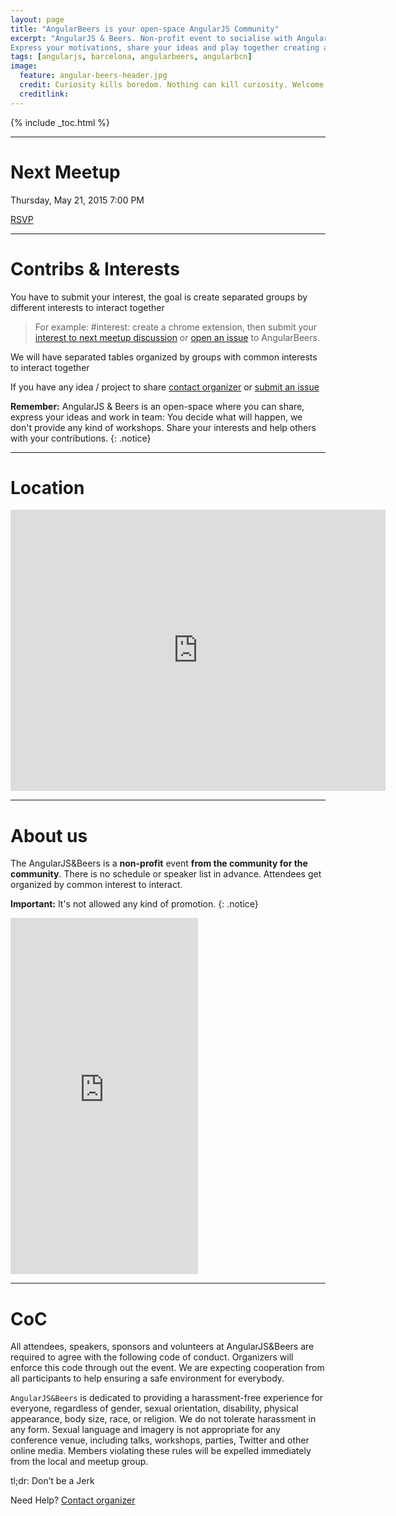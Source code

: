 ```yaml
---
layout: page
title: "AngularBeers is your open-space AngularJS Community"
excerpt: "AngularJS & Beers. Non-profit event to socialise with AngularJS people
Express your motivations, share your ideas and play together creating awesome things in team"
tags: [angularjs, barcelona, angularbeers, angularbcn]
image:
  feature: angular-beers-header.jpg
  credit: Curiosity kills boredom. Nothing can kill curiosity. Welcome to AngularJS & Beers
  creditlink:
---
```


{% include _toc.html %}

---

# Next Meetup

Thursday, May 21, 2015
7:00 PM
<script>!function(d,s,id){var js,fjs=d.getElementsByTagName(s)[0];if(!d.getElementById(id)){js=d.createElement(s); js.id=id;js.async=true;js.src="https://a248.e.akamai.net/secure.meetupstatic.com/s/script/541522619002077648/api/mu.btns.js?id=6vvqpraigeu7e0avt1hihd0gcl";fjs.parentNode.insertBefore(js,fjs);}}(document,"script","mu-bootjs");</script>
<a href="http://www.meetup.com/AngularJS-Beers/events/221908399/" data-event="221908399" class="mu-rsvp-btn">RSVP</a>

---

# Contribs & Interests

You have to submit your interest, the goal is create separated groups by different interests to interact together

> For example:
>#interest: create a chrome extension, then submit your [interest to next meetup discussion](http://www.meetup.com/AngularJS-Beers/messages/boards/thread/48884172)
or [open an issue](https://github.com/angularbeers/angular-beers/issues) to AngularBeers.
>

We will have separated tables organized by groups with common interests to interact together

If you have any idea / project to share [contact organizer](http://www.meetup.com/AngularJS-Beers/members/?op=leaders) or [submit an issue](https://github.com/angularbeers/angular-beers/issues)

**Remember:** AngularJS & Beers is an open-space where you can share, express your ideas and work in team: You decide what will happen, we don't provide any kind of workshops. Share your interests and help others with your contributions.
{: .notice}

---

# Location
<div class="google-maps">
  <iframe src="https://www.google.com/maps/embed?pb=!1m14!1m8!1m3!1d11972.679142524436!2d2.170336!3d41.392119!3m2!1i1024!2i768!4f13.1!3m3!1m2!1s0x0%3A0x49a9028070925ef3!2sBar+Cocteleria+Snooker!5e0!3m2!1ses!2ses!4v1431806661859" width="600" height="450" frameborder="0" style="border:0"></iframe>
</div>

---

# About us

The AngularJS&Beers is a <strong>non-profit</strong> event <strong>from the community for the community</strong>. There is no schedule or speaker list in advance. Attendees get organized by common interest to interact.

**Important:** It's not allowed any kind of promotion.
{: .notice}

<iframe width="300" height="570" src="http://meetu.ps/2Jqn26" frameborder="0"></iframe>

---

# CoC

All attendees, speakers, sponsors and volunteers at AngularJS&Beers are required to agree with the following code of conduct. Organizers will enforce this code through out the event. We are expecting cooperation from all participants to help ensuring a safe environment for everybody.

`AngularJS&Beers` is dedicated to providing a harassment-free experience for everyone, regardless of gender, sexual orientation, disability, physical appearance, body size, race, or religion. We do not tolerate harassment in any form. Sexual language and imagery is not appropriate for any conference venue, including talks, workshops, parties, Twitter and other online media. Members violating these rules will be expelled immediately from the local and meetup group.

tl;dr: Don’t be a Jerk


Need Help? [Contact organizer](http://www.meetup.com/AngularJS-Beers/members/?op=leaders)
